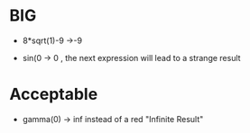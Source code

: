 # BIG

- 8*sqrt(1)-9 ->-9

- sin(0 -> 0 , the next expression will lead to a strange result

# Acceptable

- gamma(0) -> inf instead  of a red "Infinite Result"

